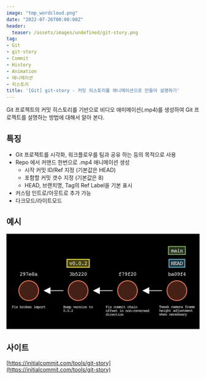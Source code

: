 ```yaml
---
image: "tmp_wordcloud.png"
date: "2022-07-26T00:00:00Z"
header:
  teaser: /assets/images/undefined/git-story.png
tag:
- Git
- git-story
- Commit
- History
- Animation
- 애니메이션
- 히스토리
title: '[Git] git-story - 커밋 히스토리를 애니메이션으로 만들어 설명하기'
---
```


Git 프로젝트의 커밋 히스토리를 기반으로 비디오 애미메이션(.mp4)를 생성하여 Git 프로젝트를 설명하는 방법에 대해서 알아 본다.

## 특징

* Git 프로젝트를 시각화, 워크플로우를 팀과 공유 하는 등의 목적으로 사용
* Repo 에서 커맨드 한번으로 .mp4 애니메이션 생성
  * 시작 커밋 ID/Ref 지정 (기본값은 HEAD)
  * 포함할 커밋 갯수 지정 (기본값은 8)
  * HEAD, 브랜치명, Tag의 Ref Label을 기본 표시
* 커스텀 인트로/아웃트로 추가 가능
* 다크모드/라이트모드

## 예시

![/assets/images/undefined/git-story.png](/assets/images/undefined/git-story.png)

## 사이트

[https://initialcommit.com/tools/git-story](https://initialcommit.com/tools/git-story)
